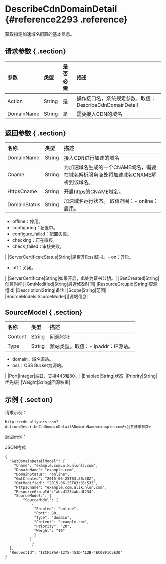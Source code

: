 # DescribeCdnDomainDetail {#reference2293 .reference}

获取指定加速域名配置的基本信息。

## 请求参数 { .section}

|参数|类型|是否必需|描述|
|:-|:-|:---|:-|
|Action|String|是|操作接口名，系统规定参数，取值：DescribeCdnDomainDetail|
|DomainName|String|是|需要接入CDN的域名|

## 返回参数 { .section}

|名称|类型|描述|
|:-|:-|:-|
|DomainName|String|接入CDN进行加速的域名|
|Cname|String|为加速域名生成的一个CNAME域名，需要在域名解析服务商处将加速域名CNAME解析到该域名。|
|HttpsCname|String|开启https的CNAME域名。|
|DomainStatus|String|加速域名运行状态。 取值范围：-   online：启用。
-   offline：停用。
-   configuring：配置中。
-   configure\_failed：配置失败。
-   checking：正在审核。
-   check\_failed：审核失败。

|
|ServerCertificateStatus|String|是否开启ssl证书。-   on：开启。
-   off：关闭。

|
|ServerCertificate|String|如果开启，此处为证书公钥。|
|GmtCreated|String|创建时间|
|GmtModified|String|最近修改时间|
|ResourceGroupId|String|资源组id|
|Description|String|备注|
|Scope|String|范围|
|SourceModels|SourceModel\[\]|源站信息|

## SourceModel { .section}

|名称|类型|描述|
|:-|:-|:-|
|Content|String|回源地址|
|Type|String|源站类型。取值：-   ipaddr：IP源站。
-   domain：域名源站。
-   oss：OSS Bucket为源站。

|
|Port|Integer|端口，支持443和80。|
|Enabled|String|状态|
|Priority|String|优先级|
|Weight|String|回源权重|

## 示例 { .section}

请求示例：

```
http://cdn.aliyuncs.com?Action=DescribeCdnDomainDetail&DomainName=example.com&<公共请求参数>

```

返回示例：

JSON格式

```language-json
{
  "GetDomainDetailModel": {
    "Cname": "example.com.w.kunlunle.com",
    "DomainName": "example.com",
    "DomainStatus": "online",
    "GmtCreated": "2015-06-25T03:30:50Z",
    "GmtModified": "2015-06-25T03:30:53Z",
    "HttpsCname": "example.com.alikunlun.com",
    "ResourceGroupId":"abcd1234abcd1234",
    "SourceModels": {
        "SourceModel": [
            {
             "Enabled": "online",
             "Port": 80,
             "Type": "domain",
             "Content": "example.com",
             "Priority": "20",
             "Weight": "10"
             }
           ]
            }
  },
  "RequestId": "18CF38AA-1275-451D-A12B-4EC0BF1C5E30"
}

```


